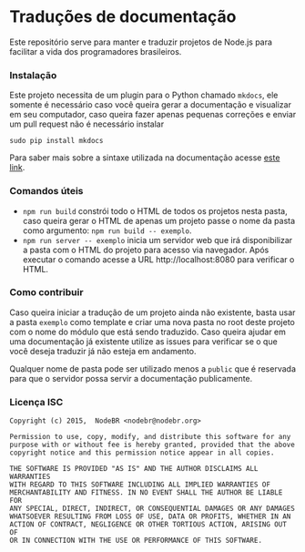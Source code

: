 # Traduções de documentação

Este repositório serve para manter e traduzir projetos de Node.js para facilitar
a vida dos programadores brasileiros.

### Instalação

Este projeto necessita de um plugin para o Python chamado `mkdocs`, ele somente
é necessário caso você queira gerar a documentação e visualizar em seu
computador, caso queira fazer apenas pequenas correções e enviar um pull request
não é necessário instalar

```shell
sudo pip install mkdocs
```

Para saber mais sobre a sintaxe utilizada na documentação acesse
[este link](http://www.mkdocs.org/user-guide/writing-your-docs/).

### Comandos úteis

* `npm run build` constrói todo o HTML de todos os projetos nesta pasta, caso
queira gerar o HTML de apenas um projeto passe o nome da pasta como argumento:
`npm run build -- exemplo`.
* `npm run server -- exemplo` inicia um servidor web que irá disponibilizar a
pasta com o HTML do projeto para acesso via navegador. Após executar o comando
acesse a URL http://localhost:8080 para verificar o HTML.

### Como contribuir

Caso queira iniciar a tradução de um projeto ainda não existente, basta usar a
pasta `exemplo` como template e criar uma nova pasta no root deste projeto com
o nome do módulo que está sendo traduzido. Caso queira ajudar em uma
documentação já existente utilize as issues para verificar se o que você deseja
traduzir já não esteja em andamento.

Qualquer nome de pasta pode ser utilizado menos a `public` que é reservada para
que o servidor possa servir a documentação publicamente.

### Licença ISC

```
Copyright (c) 2015,  NodeBR <nodebr@nodebr.org>

Permission to use, copy, modify, and distribute this software for any
purpose with or without fee is hereby granted, provided that the above
copyright notice and this permission notice appear in all copies.

THE SOFTWARE IS PROVIDED "AS IS" AND THE AUTHOR DISCLAIMS ALL WARRANTIES
WITH REGARD TO THIS SOFTWARE INCLUDING ALL IMPLIED WARRANTIES OF
MERCHANTABILITY AND FITNESS. IN NO EVENT SHALL THE AUTHOR BE LIABLE FOR
ANY SPECIAL, DIRECT, INDIRECT, OR CONSEQUENTIAL DAMAGES OR ANY DAMAGES
WHATSOEVER RESULTING FROM LOSS OF USE, DATA OR PROFITS, WHETHER IN AN
ACTION OF CONTRACT, NEGLIGENCE OR OTHER TORTIOUS ACTION, ARISING OUT OF
OR IN CONNECTION WITH THE USE OR PERFORMANCE OF THIS SOFTWARE.

```
